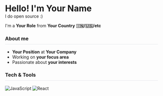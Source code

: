<h1 align="left" style="border-bottom: none; margin-bottom: 0;">
  Hello! I'm <strong>Your Name</strong>
</h1>
<p align="left" style="margin-top: 0;">I do open source :)</p>
<p align="left">
  I'm a <strong>Your Role</strong> from <strong>Your Country</strong> <strong>🇮🇳/🇺🇸/etc</strong>
</p>

<h3 align="left" style="border-bottom: 1px solid #e1e4e8; padding-bottom: 8px;">
  <strong>About me</strong>
</h3>
<ul align="left" style="margin-top: 0;">
  <li><strong>Your Position</strong> at <strong>Your Company</strong></li>
  <li>Working on <strong>your focus area</strong></li>
  <li>Passionate about <strong>your interests</strong></li>
</ul>

<h3 align="left" style="border-bottom: 1px solid #e1e4e8; padding-bottom: 8px;">
  <strong>Tech & Tools</strong>
</h3>
<p align="left">
  <img src="https://img.shields.io/badge/-JavaScript-F7DF1E?logo=javascript&logoColor=black" alt="JavaScript">
  <img src="https://img.shields.io/badge/-React-61DAFB?logo=react&logoColor=black" alt="React">
</p>
